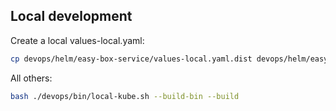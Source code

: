 ## Local development

Create a local values-local.yaml:

```bash
cp devops/helm/easy-box-service/values-local.yaml.dist devops/helm/easy-box-service/values-local.yaml
```


All others:

```bash
bash ./devops/bin/local-kube.sh --build-bin --build
```
